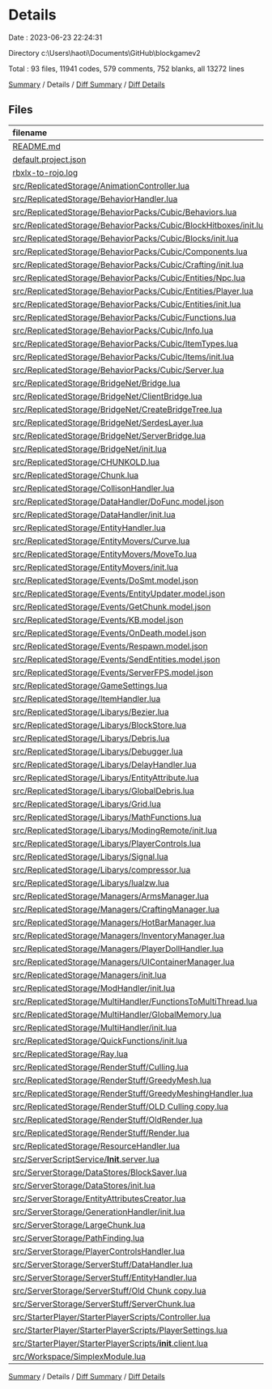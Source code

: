 # Details

Date : 2023-06-23 22:24:31

Directory c:\\Users\\haoti\\Documents\\GitHub\\blockgamev2

Total : 93 files,  11941 codes, 579 comments, 752 blanks, all 13272 lines

[Summary](results.md) / Details / [Diff Summary](diff.md) / [Diff Details](diff-details.md)

## Files
| filename | language | code | comment | blank | total |
| :--- | :--- | ---: | ---: | ---: | ---: |
| [README.md](/README.md) | Markdown | 12 | 0 | 5 | 17 |
| [default.project.json](/default.project.json) | JSON | 48 | 0 | 0 | 48 |
| [rbxlx-to-rojo.log](/rbxlx-to-rojo.log) | Log | 2 | 0 | 1 | 3 |
| [src/ReplicatedStorage/AnimationController.lua](/src/ReplicatedStorage/AnimationController.lua) | Lua | 72 | 0 | 0 | 72 |
| [src/ReplicatedStorage/BehaviorHandler.lua](/src/ReplicatedStorage/BehaviorHandler.lua) | Lua | 140 | 1 | 0 | 141 |
| [src/ReplicatedStorage/BehaviorPacks/Cubic/Behaviors.lua](/src/ReplicatedStorage/BehaviorPacks/Cubic/Behaviors.lua) | Lua | 79 | 1 | 0 | 80 |
| [src/ReplicatedStorage/BehaviorPacks/Cubic/BlockHitboxes/init.lua](/src/ReplicatedStorage/BehaviorPacks/Cubic/BlockHitboxes/init.lua) | Lua | 21 | 0 | 0 | 21 |
| [src/ReplicatedStorage/BehaviorPacks/Cubic/Blocks/init.lua](/src/ReplicatedStorage/BehaviorPacks/Cubic/Blocks/init.lua) | Lua | 85 | 0 | 13 | 98 |
| [src/ReplicatedStorage/BehaviorPacks/Cubic/Components.lua](/src/ReplicatedStorage/BehaviorPacks/Cubic/Components.lua) | Lua | 24 | 0 | 2 | 26 |
| [src/ReplicatedStorage/BehaviorPacks/Cubic/Crafting/init.lua](/src/ReplicatedStorage/BehaviorPacks/Cubic/Crafting/init.lua) | Lua | 50 | 0 | 6 | 56 |
| [src/ReplicatedStorage/BehaviorPacks/Cubic/Entities/Npc.lua](/src/ReplicatedStorage/BehaviorPacks/Cubic/Entities/Npc.lua) | Lua | 44 | 8 | 2 | 54 |
| [src/ReplicatedStorage/BehaviorPacks/Cubic/Entities/Player.lua](/src/ReplicatedStorage/BehaviorPacks/Cubic/Entities/Player.lua) | Lua | 34 | 0 | 4 | 38 |
| [src/ReplicatedStorage/BehaviorPacks/Cubic/Entities/init.lua](/src/ReplicatedStorage/BehaviorPacks/Cubic/Entities/init.lua) | Lua | 28 | 0 | 5 | 33 |
| [src/ReplicatedStorage/BehaviorPacks/Cubic/Functions.lua](/src/ReplicatedStorage/BehaviorPacks/Cubic/Functions.lua) | Lua | 162 | 1 | 3 | 166 |
| [src/ReplicatedStorage/BehaviorPacks/Cubic/Info.lua](/src/ReplicatedStorage/BehaviorPacks/Cubic/Info.lua) | Lua | 2 | 0 | 0 | 2 |
| [src/ReplicatedStorage/BehaviorPacks/Cubic/ItemTypes.lua](/src/ReplicatedStorage/BehaviorPacks/Cubic/ItemTypes.lua) | Lua | 52 | 2 | 3 | 57 |
| [src/ReplicatedStorage/BehaviorPacks/Cubic/Items/init.lua](/src/ReplicatedStorage/BehaviorPacks/Cubic/Items/init.lua) | Lua | 65 | 1 | 6 | 72 |
| [src/ReplicatedStorage/BehaviorPacks/Cubic/Server.lua](/src/ReplicatedStorage/BehaviorPacks/Cubic/Server.lua) | Lua | 36 | 1 | 2 | 39 |
| [src/ReplicatedStorage/BridgeNet/Bridge.lua](/src/ReplicatedStorage/BridgeNet/Bridge.lua) | Lua | 16 | 0 | 1 | 17 |
| [src/ReplicatedStorage/BridgeNet/ClientBridge.lua](/src/ReplicatedStorage/BridgeNet/ClientBridge.lua) | Lua | 351 | 12 | 87 | 450 |
| [src/ReplicatedStorage/BridgeNet/CreateBridgeTree.lua](/src/ReplicatedStorage/BridgeNet/CreateBridgeTree.lua) | Lua | 34 | 1 | 8 | 43 |
| [src/ReplicatedStorage/BridgeNet/SerdesLayer.lua](/src/ReplicatedStorage/BridgeNet/SerdesLayer.lua) | Lua | 165 | 8 | 47 | 220 |
| [src/ReplicatedStorage/BridgeNet/ServerBridge.lua](/src/ReplicatedStorage/BridgeNet/ServerBridge.lua) | Lua | 636 | 24 | 125 | 785 |
| [src/ReplicatedStorage/BridgeNet/init.lua](/src/ReplicatedStorage/BridgeNet/init.lua) | Lua | 105 | 4 | 27 | 136 |
| [src/ReplicatedStorage/CHUNKOLD.lua](/src/ReplicatedStorage/CHUNKOLD.lua) | Lua | 133 | 8 | 1 | 142 |
| [src/ReplicatedStorage/Chunk.lua](/src/ReplicatedStorage/Chunk.lua) | Lua | 163 | 0 | 4 | 167 |
| [src/ReplicatedStorage/CollisonHandler.lua](/src/ReplicatedStorage/CollisonHandler.lua) | Lua | 666 | 54 | 22 | 742 |
| [src/ReplicatedStorage/DataHandler/DoFunc.model.json](/src/ReplicatedStorage/DataHandler/DoFunc.model.json) | JSON | 3 | 0 | 1 | 4 |
| [src/ReplicatedStorage/DataHandler/init.lua](/src/ReplicatedStorage/DataHandler/init.lua) | Lua | 142 | 5 | 3 | 150 |
| [src/ReplicatedStorage/EntityHandler.lua](/src/ReplicatedStorage/EntityHandler.lua) | Lua | 1,014 | 46 | 8 | 1,068 |
| [src/ReplicatedStorage/EntityMovers/Curve.lua](/src/ReplicatedStorage/EntityMovers/Curve.lua) | Lua | 80 | 7 | 1 | 88 |
| [src/ReplicatedStorage/EntityMovers/MoveTo.lua](/src/ReplicatedStorage/EntityMovers/MoveTo.lua) | Lua | 58 | 2 | 0 | 60 |
| [src/ReplicatedStorage/EntityMovers/init.lua](/src/ReplicatedStorage/EntityMovers/init.lua) | Lua | 5 | 0 | 0 | 5 |
| [src/ReplicatedStorage/Events/DoSmt.model.json](/src/ReplicatedStorage/Events/DoSmt.model.json) | JSON | 3 | 0 | 1 | 4 |
| [src/ReplicatedStorage/Events/EntityUpdater.model.json](/src/ReplicatedStorage/Events/EntityUpdater.model.json) | JSON | 3 | 0 | 1 | 4 |
| [src/ReplicatedStorage/Events/GetChunk.model.json](/src/ReplicatedStorage/Events/GetChunk.model.json) | JSON | 3 | 0 | 1 | 4 |
| [src/ReplicatedStorage/Events/KB.model.json](/src/ReplicatedStorage/Events/KB.model.json) | JSON | 3 | 0 | 1 | 4 |
| [src/ReplicatedStorage/Events/OnDeath.model.json](/src/ReplicatedStorage/Events/OnDeath.model.json) | JSON | 3 | 0 | 1 | 4 |
| [src/ReplicatedStorage/Events/Respawn.model.json](/src/ReplicatedStorage/Events/Respawn.model.json) | JSON | 3 | 0 | 1 | 4 |
| [src/ReplicatedStorage/Events/SendEntities.model.json](/src/ReplicatedStorage/Events/SendEntities.model.json) | JSON | 3 | 0 | 1 | 4 |
| [src/ReplicatedStorage/Events/ServerFPS.model.json](/src/ReplicatedStorage/Events/ServerFPS.model.json) | JSON | 3 | 0 | 1 | 4 |
| [src/ReplicatedStorage/GameSettings.lua](/src/ReplicatedStorage/GameSettings.lua) | Lua | 14 | 0 | 0 | 14 |
| [src/ReplicatedStorage/ItemHandler.lua](/src/ReplicatedStorage/ItemHandler.lua) | Lua | 94 | 0 | 1 | 95 |
| [src/ReplicatedStorage/Libarys/Bezier.lua](/src/ReplicatedStorage/Libarys/Bezier.lua) | Lua | 168 | 49 | 87 | 304 |
| [src/ReplicatedStorage/Libarys/BlockStore.lua](/src/ReplicatedStorage/Libarys/BlockStore.lua) | Lua | 55 | 0 | 0 | 55 |
| [src/ReplicatedStorage/Libarys/Debris.lua](/src/ReplicatedStorage/Libarys/Debris.lua) | Lua | 49 | 0 | 0 | 49 |
| [src/ReplicatedStorage/Libarys/Debugger.lua](/src/ReplicatedStorage/Libarys/Debugger.lua) | Lua | 25 | 9 | 0 | 34 |
| [src/ReplicatedStorage/Libarys/DelayHandler.lua](/src/ReplicatedStorage/Libarys/DelayHandler.lua) | Lua | 47 | 0 | 1 | 48 |
| [src/ReplicatedStorage/Libarys/EntityAttribute.lua](/src/ReplicatedStorage/Libarys/EntityAttribute.lua) | Lua | 90 | 0 | 1 | 91 |
| [src/ReplicatedStorage/Libarys/GlobalDebris.lua](/src/ReplicatedStorage/Libarys/GlobalDebris.lua) | Lua | 61 | 0 | 2 | 63 |
| [src/ReplicatedStorage/Libarys/Grid.lua](/src/ReplicatedStorage/Libarys/Grid.lua) | Lua | 22 | 0 | 1 | 23 |
| [src/ReplicatedStorage/Libarys/MathFunctions.lua](/src/ReplicatedStorage/Libarys/MathFunctions.lua) | Lua | 111 | 2 | 2 | 115 |
| [src/ReplicatedStorage/Libarys/ModingRemote/init.lua](/src/ReplicatedStorage/Libarys/ModingRemote/init.lua) | Lua | 56 | 0 | 1 | 57 |
| [src/ReplicatedStorage/Libarys/PlayerControls.lua](/src/ReplicatedStorage/Libarys/PlayerControls.lua) | Lua | 63 | 0 | 5 | 68 |
| [src/ReplicatedStorage/Libarys/Signal.lua](/src/ReplicatedStorage/Libarys/Signal.lua) | Lua | 58 | 1 | 17 | 76 |
| [src/ReplicatedStorage/Libarys/compressor.lua](/src/ReplicatedStorage/Libarys/compressor.lua) | Lua | 169 | 2 | 12 | 183 |
| [src/ReplicatedStorage/Libarys/lualzw.lua](/src/ReplicatedStorage/Libarys/lualzw.lua) | Lua | 146 | 1 | 18 | 165 |
| [src/ReplicatedStorage/Managers/ArmsManager.lua](/src/ReplicatedStorage/Managers/ArmsManager.lua) | Lua | 175 | 1 | 1 | 177 |
| [src/ReplicatedStorage/Managers/CraftingManager.lua](/src/ReplicatedStorage/Managers/CraftingManager.lua) | Lua | 145 | 3 | 3 | 151 |
| [src/ReplicatedStorage/Managers/HotBarManager.lua](/src/ReplicatedStorage/Managers/HotBarManager.lua) | Lua | 68 | 0 | 0 | 68 |
| [src/ReplicatedStorage/Managers/InventoryManager.lua](/src/ReplicatedStorage/Managers/InventoryManager.lua) | Lua | 143 | 7 | 3 | 153 |
| [src/ReplicatedStorage/Managers/PlayerDollHandler.lua](/src/ReplicatedStorage/Managers/PlayerDollHandler.lua) | Lua | 38 | 0 | 1 | 39 |
| [src/ReplicatedStorage/Managers/UIContainerManager.lua](/src/ReplicatedStorage/Managers/UIContainerManager.lua) | Lua | 270 | 2 | 7 | 279 |
| [src/ReplicatedStorage/Managers/init.lua](/src/ReplicatedStorage/Managers/init.lua) | Lua | 11 | 0 | 0 | 11 |
| [src/ReplicatedStorage/ModHandler/init.lua](/src/ReplicatedStorage/ModHandler/init.lua) | Lua | 216 | 9 | 28 | 253 |
| [src/ReplicatedStorage/MultiHandler/FunctionsToMultiThread.lua](/src/ReplicatedStorage/MultiHandler/FunctionsToMultiThread.lua) | Lua | 134 | 2 | 3 | 139 |
| [src/ReplicatedStorage/MultiHandler/GlobalMemory.lua](/src/ReplicatedStorage/MultiHandler/GlobalMemory.lua) | Lua | 35 | 0 | 1 | 36 |
| [src/ReplicatedStorage/MultiHandler/init.lua](/src/ReplicatedStorage/MultiHandler/init.lua) | Lua | 222 | 17 | 4 | 243 |
| [src/ReplicatedStorage/QuickFunctions/init.lua](/src/ReplicatedStorage/QuickFunctions/init.lua) | Lua | 469 | 15 | 4 | 488 |
| [src/ReplicatedStorage/Ray.lua](/src/ReplicatedStorage/Ray.lua) | Lua | 97 | 1 | 0 | 98 |
| [src/ReplicatedStorage/RenderStuff/Culling.lua](/src/ReplicatedStorage/RenderStuff/Culling.lua) | Lua | 91 | 2 | 2 | 95 |
| [src/ReplicatedStorage/RenderStuff/GreedyMesh.lua](/src/ReplicatedStorage/RenderStuff/GreedyMesh.lua) | Lua | 215 | 6 | 0 | 221 |
| [src/ReplicatedStorage/RenderStuff/GreedyMeshingHandler.lua](/src/ReplicatedStorage/RenderStuff/GreedyMeshingHandler.lua) | Lua | 13 | 1 | 12 | 26 |
| [src/ReplicatedStorage/RenderStuff/OLD Culling copy.lua](/src/ReplicatedStorage/RenderStuff/OLD%20Culling%20copy.lua) | Lua | 137 | 5 | 2 | 144 |
| [src/ReplicatedStorage/RenderStuff/OldRender.lua](/src/ReplicatedStorage/RenderStuff/OldRender.lua) | Lua | 408 | 34 | 6 | 448 |
| [src/ReplicatedStorage/RenderStuff/Render.lua](/src/ReplicatedStorage/RenderStuff/Render.lua) | Lua | 407 | 32 | 7 | 446 |
| [src/ReplicatedStorage/ResourceHandler.lua](/src/ReplicatedStorage/ResourceHandler.lua) | Lua | 87 | 6 | 2 | 95 |
| [src/ServerScriptService/__Init__.server.lua](/src/ServerScriptService/__Init__.server.lua) | Lua | 190 | 14 | 7 | 211 |
| [src/ServerStorage/DataStores/BlockSaver.lua](/src/ServerStorage/DataStores/BlockSaver.lua) | Lua | 88 | 1 | 0 | 89 |
| [src/ServerStorage/DataStores/init.lua](/src/ServerStorage/DataStores/init.lua) | Lua | 2 | 0 | 1 | 3 |
| [src/ServerStorage/EntityAttributesCreator.lua](/src/ServerStorage/EntityAttributesCreator.lua) | Lua | 209 | 1 | 2 | 212 |
| [src/ServerStorage/GenerationHandler/init.lua](/src/ServerStorage/GenerationHandler/init.lua) | Lua | 164 | 17 | 8 | 189 |
| [src/ServerStorage/LargeChunk.lua](/src/ServerStorage/LargeChunk.lua) | Lua | 54 | 0 | 1 | 55 |
| [src/ServerStorage/PathFinding.lua](/src/ServerStorage/PathFinding.lua) | Lua | 253 | 26 | 13 | 292 |
| [src/ServerStorage/PlayerControlsHandler.lua](/src/ServerStorage/PlayerControlsHandler.lua) | Lua | 35 | 0 | 2 | 37 |
| [src/ServerStorage/ServerStuff/DataHandler.lua](/src/ServerStorage/ServerStuff/DataHandler.lua) | Lua | 91 | 58 | 3 | 152 |
| [src/ServerStorage/ServerStuff/EntityHandler.lua](/src/ServerStorage/ServerStuff/EntityHandler.lua) | Lua | 305 | 3 | 2 | 310 |
| [src/ServerStorage/ServerStuff/Old Chunk copy.lua](/src/ServerStorage/ServerStuff/Old%20Chunk%20copy.lua) | Lua | 154 | 32 | 7 | 193 |
| [src/ServerStorage/ServerStuff/ServerChunk.lua](/src/ServerStorage/ServerStuff/ServerChunk.lua) | Lua | 138 | 0 | 5 | 143 |
| [src/StarterPlayer/StarterPlayerScripts/Controller.lua](/src/StarterPlayer/StarterPlayerScripts/Controller.lua) | Lua | 463 | 16 | 7 | 486 |
| [src/StarterPlayer/StarterPlayerScripts/PlayerSettings.lua](/src/StarterPlayer/StarterPlayerScripts/PlayerSettings.lua) | Lua | 0 | 0 | 1 | 1 |
| [src/StarterPlayer/StarterPlayerScripts/__init__.client.lua](/src/StarterPlayer/StarterPlayerScripts/__init__.client.lua) | Lua | 382 | 15 | 6 | 403 |
| [src/Workspace/SimplexModule.lua](/src/Workspace/SimplexModule.lua) | Lua | 253 | 3 | 58 | 314 |

[Summary](results.md) / Details / [Diff Summary](diff.md) / [Diff Details](diff-details.md)